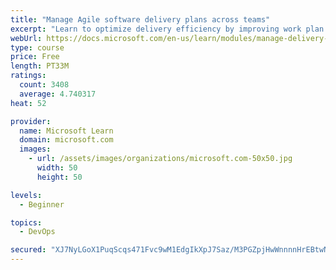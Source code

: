 ```yaml
---
title: "Manage Agile software delivery plans across teams"
excerpt: "Learn to optimize delivery efficiency by improving work plan visibility across teams."
webUrl: https://docs.microsoft.com/en-us/learn/modules/manage-delivery-plans/
type: course
price: Free
length: PT33M
ratings:
  count: 3408
  average: 4.740317
heat: 52

provider:
  name: Microsoft Learn
  domain: microsoft.com
  images:
    - url: /assets/images/organizations/microsoft.com-50x50.jpg
      width: 50
      height: 50

levels:
  - Beginner

topics:
  - DevOps

secured: "XJ7NyLGoX1PuqScqs471Fvc9wM1EdgIkXpJ7Saz/M3PGZpjHwWnnnnHrEBtwNpZ4Xz8V/xdnthVOqeyE1CEo5tAsAjuGVlw4mL3puDi9Whf8iCYtOe5QVlIbyV5fhhwj0Dn6TjTMysB3F1jOEML8in2Ad/6ZGHPP1DceSGmtQkBX7TvZur8XFfuuLr5LQ7gNdpCGa4XQwly5RXePNIz6R7FghbM8dzUnmWLl9WT47yi/hF24Il3zi05TbbIvKEvDZH1UKtPZKNz7XdkJ9QXZdJP1m1X6yg6uxCJyF7Txt4LEzKasZ/HiMyD2sp7Gyo7kMn2XLcGjBFaejof/M1DKLNkIMbetMthyBJPAYAyTZR9TkK6cHWt5uIy12lmHrdf3oUzpFk8pVaHkJ6jKBv1OEvvAgDScACnOQBIoPnuvklk=;dJbWg8r2fafiX3XZ6hHaaA=="
---
```


